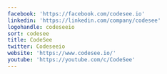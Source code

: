 ```yaml
---
facebook: 'https://facebook.com/codesee.io'
linkedin: 'https://linkedin.com/company/codesee'
logohandle: codeseeio
sort: codesee
title: CodeSee
twitter: Codeseeio
website: 'https://www.codesee.io/'
youtube: 'https://youtube.com/c/CodeSee'
---
```

